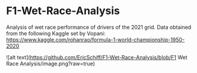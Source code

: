 # F1-Wet-Race-Analysis
Analysis of wet race performance of drivers of the 2021 grid.
Data obtained from the following Kaggle set by Vopani: https://www.kaggle.com/rohanrao/formula-1-world-championship-1950-2020

![alt text](https://github.com/EricSchiff/F1-Wet-Race-Analysis/blob/F1 Wet Race Analysis/image.png?raw=true)
